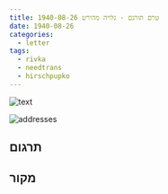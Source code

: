 ```yaml
---
title: טרם תורגם - גלויה מהירש 1940-08-26
date: 1940-08-26
categories:
  - letter
tags:
  - rivka
  - needtrans
  - hirschpupko
---
```


![text](/pupko-papers/assets/images/1940-08-26-content.jpg)

![addresses](/pupko-papers/assets/images/1940-08-26-addresses.jpg)

## תרגום


## מקור
